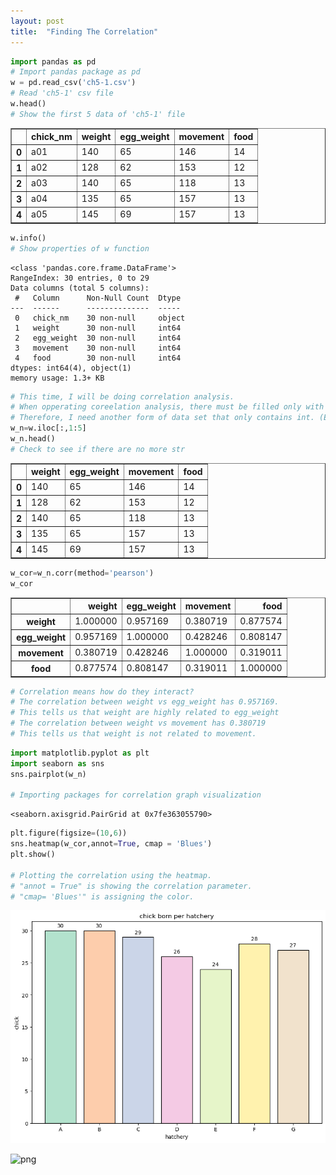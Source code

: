 ```yaml
---
layout: post
title:  "Finding The Correlation"
---
```

```python
import pandas as pd
# Import pandas package as pd
w = pd.read_csv('ch5-1.csv')
# Read 'ch5-1' csv file
w.head()
# Show the first 5 data of 'ch5-1' file
```




<div>
<style scoped>
    .dataframe tbody tr th:only-of-type {
        vertical-align: middle;
    }

    .dataframe tbody tr th {
        vertical-align: top;
    }

    .dataframe thead th {
        text-align: right;
    }
</style>
<table border="1" class="dataframe">
  <thead>
    <tr style="text-align: right;">
      <th></th>
      <th>chick_nm</th>
      <th>weight</th>
      <th>egg_weight</th>
      <th>movement</th>
      <th>food</th>
    </tr>
  </thead>
  <tbody>
    <tr>
      <th>0</th>
      <td>a01</td>
      <td>140</td>
      <td>65</td>
      <td>146</td>
      <td>14</td>
    </tr>
    <tr>
      <th>1</th>
      <td>a02</td>
      <td>128</td>
      <td>62</td>
      <td>153</td>
      <td>12</td>
    </tr>
    <tr>
      <th>2</th>
      <td>a03</td>
      <td>140</td>
      <td>65</td>
      <td>118</td>
      <td>13</td>
    </tr>
    <tr>
      <th>3</th>
      <td>a04</td>
      <td>135</td>
      <td>65</td>
      <td>157</td>
      <td>13</td>
    </tr>
    <tr>
      <th>4</th>
      <td>a05</td>
      <td>145</td>
      <td>69</td>
      <td>157</td>
      <td>13</td>
    </tr>
  </tbody>
</table>
</div>




```python
w.info()
# Show properties of w function
```

    <class 'pandas.core.frame.DataFrame'>
    RangeIndex: 30 entries, 0 to 29
    Data columns (total 5 columns):
     #   Column      Non-Null Count  Dtype 
    ---  ------      --------------  ----- 
     0   chick_nm    30 non-null     object
     1   weight      30 non-null     int64 
     2   egg_weight  30 non-null     int64 
     3   movement    30 non-null     int64 
     4   food        30 non-null     int64 
    dtypes: int64(4), object(1)
    memory usage: 1.3+ KB



```python
# This time, I will be doing correlation analysis.
# When opperating coreelation analysis, there must be filled only with int
# Therefore, I need another form of data set that only contains int. (Erase first column)
w_n=w.iloc[:,1:5]
w_n.head()
# Check to see if there are no more str
```




<div>
<style scoped>
    .dataframe tbody tr th:only-of-type {
        vertical-align: middle;
    }

    .dataframe tbody tr th {
        vertical-align: top;
    }

    .dataframe thead th {
        text-align: right;
    }
</style>
<table border="1" class="dataframe">
  <thead>
    <tr style="text-align: right;">
      <th></th>
      <th>weight</th>
      <th>egg_weight</th>
      <th>movement</th>
      <th>food</th>
    </tr>
  </thead>
  <tbody>
    <tr>
      <th>0</th>
      <td>140</td>
      <td>65</td>
      <td>146</td>
      <td>14</td>
    </tr>
    <tr>
      <th>1</th>
      <td>128</td>
      <td>62</td>
      <td>153</td>
      <td>12</td>
    </tr>
    <tr>
      <th>2</th>
      <td>140</td>
      <td>65</td>
      <td>118</td>
      <td>13</td>
    </tr>
    <tr>
      <th>3</th>
      <td>135</td>
      <td>65</td>
      <td>157</td>
      <td>13</td>
    </tr>
    <tr>
      <th>4</th>
      <td>145</td>
      <td>69</td>
      <td>157</td>
      <td>13</td>
    </tr>
  </tbody>
</table>
</div>




```python
w_cor=w_n.corr(method='pearson')
w_cor
```




<div>
<style scoped>
    .dataframe tbody tr th:only-of-type {
        vertical-align: middle;
    }

    .dataframe tbody tr th {
        vertical-align: top;
    }

    .dataframe thead th {
        text-align: right;
    }
</style>
<table border="1" class="dataframe">
  <thead>
    <tr style="text-align: right;">
      <th></th>
      <th>weight</th>
      <th>egg_weight</th>
      <th>movement</th>
      <th>food</th>
    </tr>
  </thead>
  <tbody>
    <tr>
      <th>weight</th>
      <td>1.000000</td>
      <td>0.957169</td>
      <td>0.380719</td>
      <td>0.877574</td>
    </tr>
    <tr>
      <th>egg_weight</th>
      <td>0.957169</td>
      <td>1.000000</td>
      <td>0.428246</td>
      <td>0.808147</td>
    </tr>
    <tr>
      <th>movement</th>
      <td>0.380719</td>
      <td>0.428246</td>
      <td>1.000000</td>
      <td>0.319011</td>
    </tr>
    <tr>
      <th>food</th>
      <td>0.877574</td>
      <td>0.808147</td>
      <td>0.319011</td>
      <td>1.000000</td>
    </tr>
  </tbody>
</table>
</div>




```python
# Correlation means how do they interact?
# The correlation between weight vs egg_weight has 0.957169.
# This tells us that weight are highly related to egg_weight
# The correlation between weight vs movement has 0.380719
# This tells us that weight is not related to movement.
```


```python
import matplotlib.pyplot as plt
import seaborn as sns
sns.pairplot(w_n)

# Importing packages for correlation graph visualization
```




    <seaborn.axisgrid.PairGrid at 0x7fe363055790>




```python
plt.figure(figsize=(10,6))
sns.heatmap(w_cor,annot=True, cmap = 'Blues')
plt.show()

# Plotting the correlation using the heatmap. 
# "annot = True" is showing the correlation parameter.
# "cmap= 'Blues'" is assigning the color. 
```


    
![png](output_6_0.png)
    



    
![png](output_6_1.png)
    



```python

```


```python

```


```python

```
